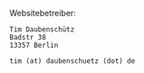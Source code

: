 Websitebetreiber:

```
Tim Daubenschütz
Badstr 38
13357 Berlin

tim (at) daubenschuetz (dot) de
```
